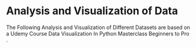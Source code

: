 # Analysis and Visualization of Data
The Following Analysis and Visualization of Different Datasets are based on a Udemy Course Data Visualization
In Python Masterclass Beginners to Pro .
